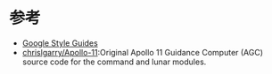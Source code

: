 # 参考

* [Google Style Guides](https://google.github.io/styleguide/)
* [chrislgarry/Apollo-11](https://github.com/chrislgarry/Apollo-11):Original Apollo 11 Guidance Computer (AGC) source code for the command and lunar modules.
